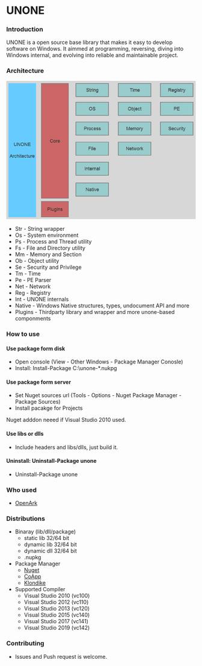 # UNONE

### Introduction

UNONE is a open source base library that makes it easy to develop software on Windows. It aimmed at programming, reversing, diving into Windows internal, and evolving into reliable and maintainable project.

### Architecture

![image](doc/arch/unone-arch.png)

* Str - String wrapper
* Os - System environment
* Ps - Process and Thread utility
* Fs - File and Directory utility
* Mm - Memory and Section
* Ob - Object utility
* Se - Security and Privilege
* Tm - Time
* Pe - PE Parser
* Net - Network
* Reg - Registry
* Int - UNONE internals
* Native - Windows Native structures, types, undocument API and more
* Plugins - Thirdparty library and wrapper and more unone-based componments

### How to use
#### Use package form disk
* Open console (View - Other Windows - Package Manager Conosle)
* Install: Install-Package C:\unone-*.nukpg

#### Use package form server
* Set Nuget sources url (Tools - Options - Nuget Package Manager - Package Sources)
* Install pacakge for Projects

Nuget adddon neeed if Visual Studio 2010 used.

#### Use libs or dlls
* Include headers and libs/dlls, just build it.

#### Uninstall: Uninstall-Package unone
* Uninstall-Package unone
 
### Who used
  * [OpenArk](https://github.com/BlackINT3/OpenArk)

### Distributions
* Binaray (lib/dll/package)
  * static lib 32/64 bit
  * dynamic lib 32/64 bit
  * dynamic dll 32/64 bit
  * .nupkg
* Package Manager
  * [Nuget](https://docs.microsoft.com/en-us/nuget/)
  * [CoApp](http://coapp.org/)
  * [Klondike](https://github.com/chriseldredge/Klondike)
* Supported Compiler
  * Visual Studio 2010 (vc100)
  * Visual Studio 2012 (vc110)
  * Visual Studio 2013 (vc120)
  * Visual Studio 2015 (vc140)
  * Visual Studio 2017 (vc141)
  * Visual Studio 2019 (vc142)  


### Contributing
  * Issues and Push request is welcome.
